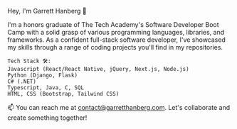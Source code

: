 Hey, I'm Garrett Hanberg 👋

I'm a honors graduate of The Tech Academy's Software Developer Boot Camp with a solid grasp of various programming languages, libraries, and frameworks. As a confident full-stack software developer, I've showcased my skills through a range of coding projects you'll find in my repositories.

    Tech Stack 🛠️:
    Javascript (React/React Native, jQuery, Next.js, Node.js)
    Python (Django, Flask)
    C# (.NET)
    Typescript, Java, C, SQL
    HTML, CSS (Bootstrap, Tailwind CSS)

📫 You can reach me at contact@garretthanberg.com. Let's collaborate and create something together!
